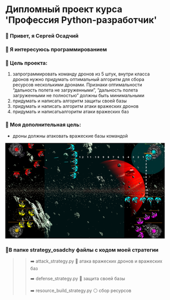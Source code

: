 # Дипломный проект курса 'Профессия Python-разработчик'

### 👋 Привет, я Сергей Осадчий

### 👀 Я интересуюсь программированием

### 🎯 Цель проекта:

1. запрограммировать команду дронов из 5 штук, внутри класса дронов нужно придумать оптимальный алгоритм для сбора ресурсов несколькими дронами. Признаки оптимальности “дальность полета не загруженными”, “дальность  полета загруженными не полностью” должны быть минимальными
2. придумать и написать алгоритм защиты своей базы
3. придумать и написать алгоритм атаки вражеских дронов
4. придумать и написатьалгоритм атаки вражеских баз

### 🎯 Моя дополнительная цель:

+ дроны должны атаковать вражеские базы командой


![tactics](https://github.com/Sergei-bit/python_developer_graduation_project/blob/master/tactics/s5.png)

### 📂В папке strategy_osadchy файлы с кодом моей стратегии

>> ➡️  attack_strategy.py 🔴 атака вражеских дронов и вражеских баз
>>
>> ➡️  defense_strategy.py 🔵 защита своей базы
>>
>> ➡️  resource_build_strategy.py ⚪️ сбор ресурсов
>>
>
